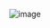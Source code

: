 ![image](https://github.com/filegeiasou/Basics_Arduino/assets/49124547/06dba798-3c6e-4b60-85b9-8554803e45aa)
